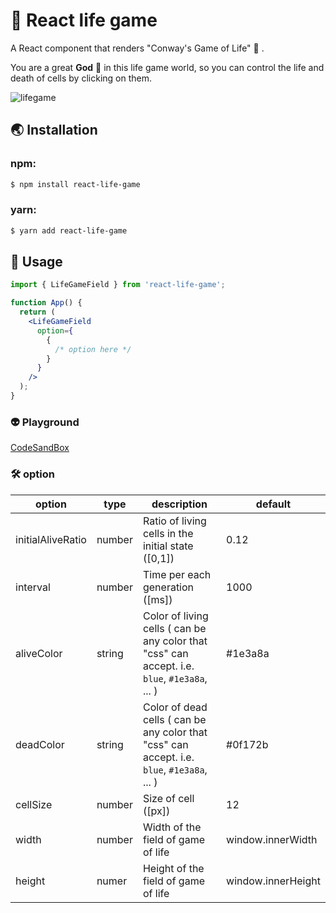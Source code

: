 # 👾 React life game

A React component that renders "Conway's Game of Life" 👾 .

You are a great **God** 👼 in this life game world, so you can control the life and death of cells by clicking on them.

![lifegame](https://user-images.githubusercontent.com/38521709/151740215-103ad0cf-15e5-4cf3-9e7d-67c136d67672.gif)

## 🌏 Installation

### npm:

```bash
$ npm install react-life-game
```

### yarn:

```bash
$ yarn add react-life-game
```

## 🚀 Usage

```jsx
import { LifeGameField } from 'react-life-game';

function App() {
  return (
    <LifeGameField
      option={
        {
          /* option here */
        }
      }
    />
  );
}
```

### 👽 Playground

[CodeSandBox](https://codesandbox.io/s/react-life-game-57q0d?file=/src/App.tsx)

### 🛠️ option

| option            | type   | description                                                                                   | default            |
| ----------------- | ------ | --------------------------------------------------------------------------------------------- | ------------------ |
| initialAliveRatio | number | Ratio of living cells in the initial state ([0,1])                                            | 0.12               |
| interval          | number | Time per each generation ([ms])                                                               | 1000               |
| aliveColor        | string | Color of living cells ( can be any color that "css" can accept. i.e. `blue`, `#1e3a8a`, ... ) | #1e3a8a            |
| deadColor         | string | Color of dead cells ( can be any color that "css" can accept. i.e. `blue`, `#1e3a8a`, ... )   | #0f172b            |
| cellSize          | number | Size of cell ([px])                                                                           | 12                 |
| width             | number | Width of the field of game of life                                                            | window.innerWidth  |
| height            | numer  | Height of the field of game of life                                                           | window.innerHeight |
